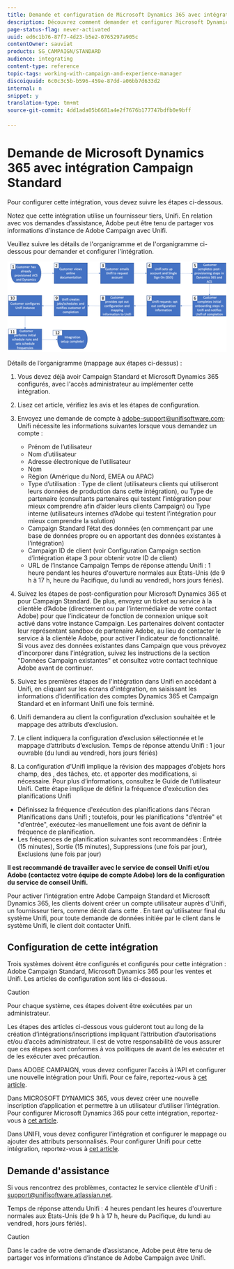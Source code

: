 ```yaml
---
title: Demande et configuration de Microsoft Dynamics 365 avec intégration Campaign Standard
description: Découvrez comment demander et configurer Microsoft Dynamics 365 avec l'intégration Campaign Standard
page-status-flag: never-activated
uuid: ed6c1b76-87f7-4d23-b5e2-0765297a905c
contentOwner: sauviat
products: SG_CAMPAIGN/STANDARD
audience: integrating
content-type: reference
topic-tags: working-with-campaign-and-experience-manager
discoiquuid: 6c0c3c5b-b596-459e-87dd-a06bb7d633d2
internal: n
snippet: y
translation-type: tm+mt
source-git-commit: 4dd1ada05b6681a4e2f7676b177747bdfb0e9bff

---
```



# Demande de Microsoft Dynamics 365 avec intégration Campaign Standard

Pour configurer cette intégration, vous devez suivre les étapes ci-dessous.

Notez que cette intégration utilise un fournisseur tiers, Unifi.  En relation avec vos demandes d’assistance, Adobe peut être tenu de partager vos informations d’instance de Adobe Campaign  avec Unifi.

Veuillez suivre les détails de l&#39;organigramme et de l&#39;organigramme ci-dessous pour demander et configurer l&#39;intégration.

![](assets/provisioning-wf.png)

Détails de l’organigramme (mappage aux étapes ci-dessus) :

1. Vous devez déjà avoir Campaign Standard et Microsoft Dynamics 365 configurés, avec l&#39;accès administrateur au  implémenter cette intégration.

1. Lisez cet article, vérifiez les avis et les étapes de configuration.

1. Envoyez une demande de compte à adobe-support@unifisoftware.com; Unifi nécessite les informations suivantes lorsque vous demandez un compte :
   * Prénom de l’utilisateur
   * Nom d’utilisateur
   * Adresse électronique de l’utilisateur
   * Nom 
   * Région (Amérique du Nord, EMEA ou APAC)
   * Type d’utilisation :  Type de client (utilisateurs clients qui utiliseront leurs données de production dans cette intégration), ou Type de partenaire (consultants partenaires qui testent l’intégration pour mieux comprendre afin d’aider leurs clients Campaign) ou Type interne (utilisateurs internes d’Adobe qui testent l’intégration pour mieux comprendre la solution)
   * Campaign Standard l’état des données (en commençant par une base de données propre ou en apportant des données existantes à l’intégration)
   * Campaign ID de client (voir Configuration Campaign section d’intégration étape 3 pour obtenir votre ID de client)
   * URL de l’instance Campaign
   Temps de réponse attendu Unifi : 1 heure pendant les heures d&#39;ouverture normales aux États-Unis (de 9 h à 17 h, heure du Pacifique, du lundi au vendredi, hors jours fériés).

1. Suivez les étapes de post-configuration pour Microsoft Dynamics 365 et pour Campaign Standard.
De plus, envoyez un ticket au service à la clientèle d’Adobe (directement ou par l’intermédiaire de votre contact Adobe) pour que l’indicateur de fonction de connexion unique soit activé dans votre instance Campaign. Les partenaires doivent contacter leur représentant sandbox de partenaire Adobe, au lieu de contacter le service à la clientèle Adobe, pour activer l’indicateur de fonctionnalité.
Si vous avez des données existantes dans Campaign que vous prévoyez d’incorporer dans l’intégration, suivez les instructions de la section &quot;Données Campaign existantes&quot; et consultez votre contact technique Adobe avant de continuer.

1. Suivez les premières étapes de l&#39;intégration dans Unifi en accédant à Unifi, en cliquant sur les écrans d&#39;intégration, en saisissant les informations d&#39;identification des comptes Dynamics 365 et Campaign Standard et en informant Unifi une fois terminé.

1. Unifi demandera au client la configuration d’exclusion souhaitée et le mappage des attributs d’exclusion.

1. Le client indiquera la configuration d’exclusion sélectionnée et le mappage d’attributs d’exclusion.
Temps de réponse attendu Unifi : 1 jour ouvrable (du lundi au vendredi, hors jours fériés)

1. La configuration d&#39;Unifi implique la révision des mappages d&#39;objets hors champ, des , des tâches, etc. et apporter des modifications, si nécessaire.  Pour plus d’informations, consultez le Guide de l’utilisateur Unifi.
Cette étape implique de définir la fréquence d&#39;exécution des planifications Unifi
* Définissez la fréquence d&#39;exécution des planifications dans l&#39;écran Planifications dans Unifi ; toutefois, pour les planifications &quot;d’entrée&quot; et &quot;d’entrée&quot;, exécutez-les manuellement une fois avant de définir la fréquence de planification.
* Les fréquences de planification suivantes sont recommandées : Entrée (15 minutes), Sortie (15 minutes), Suppressions (une fois par jour), Exclusions (une fois par jour)

**Il est recommandé de travailler avec le service de conseil Unifi et/ou Adobe (contactez votre équipe de compte Adobe) lors de la configuration du service de conseil Unifi.**

Pour activer l&#39;intégration entre  Adobe Campaign Standard et Microsoft Dynamics 365, les clients doivent créer un compte utilisateur auprès d&#39;Unifi, un fournisseur tiers, comme décrit dans cette .   En tant qu&#39;utilisateur final du système Unifi, pour toute demande de données initiée par le client dans le système Unifi, le client doit contacter Unifi.

## Configuration de cette intégration

Trois systèmes doivent être configurés et configurés pour cette intégration :  Adobe Campaign Standard, Microsoft Dynamics 365 pour les ventes et Unifi. Les articles de configuration sont liés ci-dessous.

>[!CAUTION]
>
>Pour chaque système, ces étapes doivent être exécutées par un administrateur.
>
>Les étapes des articles ci-dessous vous guideront tout au long de la création d’intégrations/inscriptions impliquant l’attribution d’autorisations et/ou d’accès administrateur.  Il est de votre responsabilité de vous assurer que ces étapes sont conformes à vos  politiques de avant de les exécuter et de les exécuter avec précaution.

Dans  ADOBE CAMPAIGN, vous devez configurer l’accès à l’API et configurer une nouvelle intégration pour Unifi. Pour ce faire, reportez-vous à [cet article](../../integrating/using/configure-adobe-io-for-ms-dynamic.md).

Dans MICROSOFT DYNAMICS 365, vous devez créer une nouvelle inscription d’application et permettre à un utilisateur d’utiliser l’intégration.  Pour configurer Microsoft Dynamics 365 pour cette intégration, reportez-vous à [cet article](../../integrating/using/configure-microsoft-dynamics-365-for-campaign-integration.md).

Dans UNIFI, vous devez configurer l’intégration et configurer le mappage ou ajouter des attributs personnalisés. Pour configurer Unifi pour cette intégration, reportez-vous à [cet article](../../integrating/using/configure-unifi-for-microsoft-dynamics-365-integration.md).

## Demande d&#39;assistance

Si vous rencontrez des problèmes, contactez le service clientèle d&#39;Unifi : [support@unifisoftware.atlassian.net](mailto:support@unifisoftware.atlassian.net).

Temps de réponse attendu Unifi : 4 heures pendant les heures d&#39;ouverture normales aux États-Unis (de 9 h à 17 h, heure du Pacifique, du lundi au vendredi, hors jours fériés).

>[!CAUTION]
>
>Dans le cadre de votre demande d’assistance, Adobe peut être tenu de partager vos informations d’instance de Adobe Campaign  avec Unifi.
